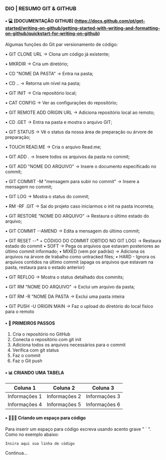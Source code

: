 ### DIO | RESUMO GIT & GITHUB   

#### • 💻 [DOCUMENTAÇÃO GITHUB] (https://docs.github.com/pt/get-started/writing-on-github/getting-started-with-writing-and-formatting-on-github/quickstart-for-writing-on-github)

Algumas funções do Git par versionamento de código:

• GIT CLONE URL -> Clona um código já existente;

• MKRDIR -> Cria um diretório;

• CD "NOME DA PASTA" -> Entra na pasta;

• CD .. ->  Retorna um nível na pasta;

• GIT INIT -> Cria repositório local;

• CAT CONFIG -> Ver as configurações do repositório;

• GIT REMOTE ADD ORIGIN URL -> Adiciona repositório local ao remoto;

• CD .GET -> Entra na pasta e mostra o arquivo GIT;

• GIT STATUS ->  Vê o status da nossa área de preparação ou árvore de preparação;

• TOUCH READ.ME -> Cria o arquivo Read.me;

• GIT ADD . -> Insere todos os arquivos da pasta no commit;

• GIT ADD "NOME DO ARQUIVO" -> Insere o documento especificado no commit;

• GIT COMMIT -M "mensagem para subir no commit" -> Insere a mensagem no commit;

• GIT LOG ->  Mostra o status do commit;

• RM -RF .GIT -> Sai do projeto caso iniciarmos o init na pasta incorreta;

• GIT RESTORE "NOME DO ARQUIVO" -> Restaura o último estado do arquivo;

• GIT COMMIT --AMEND -> Edita a mensagem do último commit;

• GIT RESET --* + CÓDIGO DO COMMIT (OBTIDO NO GIT LOG) -> Restaura estado do commit
    • SOFT -> Pega os arquivos que estavam posteriores ao último commit informado;
    • MIXED (vem por padrão) -> Adiciona os arquivos na árvore de trabalho como untracked files;
    • HARD - Ignora os arquivos contidos na último commit (apaga os arquivos que estavam na pasta, restaura para o estado anterior)

• GIT REFLOG -> Mostra o status detalhado dos commits;

• GIT RM "NOME DO ARQUIVO" -> Exclui um arquivo da pasta;

• GIT RM -R "NOME DA PASTA -> Exclui uma pasta inteira

• GIT PUSH -U ORIGIN MAIN -> Faz o upload do diretório do local fisico para o remoto


#### • 🦉 PRIMEIROS PASSOS

 1. Cria o repositório no GitHub
 2. Conecta o repositório com git init
 3. Adiciona todos os arquivos necessários para o commit
 4. Verifica com git status
 5. Faz o commit
 6. Faz o Git push

#### • 📊 CRIANDO UMA TABELA

| Coluna 1 | Coluna 2 | Coluna 3 |
|-------| ----- | ------- |
| Informações 1 | Informações 2 | Informações 3 |
| Informações 4 | Informações 5 | Informações 6 |

#### • 👨🏼‍💻 Criando um espaço para código

Para inserir um espaço para código escreva usando acento grave " ` ". Como no exemplo abaixo:

````
Insira aqui sua linha de código
````
Continua...